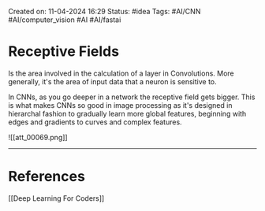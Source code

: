 Created on: 11-04-2024 16:29
Status: #idea
Tags: #AI/CNN #AI/computer_vision #AI #AI/fastai 
# Receptive Fields
Is the area involved in the calculation of a layer in Convolutions. More generally, it's the area of input data that a neuron is sensitive to. 

In CNNs, as you go deeper in a network the receptive field gets bigger. This is what makes CNNs so good in image processing as it's designed in hierarchal fashion to gradually learn more global features, beginning with edges and gradients to curves and complex features.


![[att_00069.png]]

-----------------
# References
[[Deep Learning For Coders]]